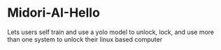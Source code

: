# Midori-AI-Hello
Lets users self train and use a yolo model to unlock, lock, and use more than one system to unlock their linux based computer
